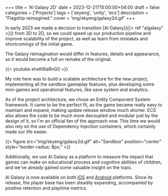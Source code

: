 +++
title = 'Al Galaxy 2D'
date = 2023-12-21T15:00:00+04:00
draft = false
categories = ['Projects']
tags = ['skyeng', 'unity', 'ecs']
description = "Flagship reimagined."
cover = 'img/skyeng/galaxy2d.gif'
+++

In early 2023 we made a decision to transition [Al Galaxy]({{< ref "algalaxy" >}}) from 3D to 2D, so we could speed up our production pipeline and improve scalability of the project, as well as learn from mistakes and shortcomings of the initial game.

The Galaxy reimagination would differ in features, details and appearance, so it would become a full on remake of the original.

{{< youtube etwK6IaRnG0 >}}

My role here was to build a scalable architecture for the new project, implementing all the sandbox gameplay features, plus developing some mini-games and operational features, like save system and analytics.

As of the project architecture, we chose an Entity Component System framework. It came to be the perfect fit, as the game became really easy to maintain and expand, making update release window much shorter. ECS also allows the code to be much more decoupled and modular just by the design of it, so I'm an official fan of the approach now. This time we would also rely on the use of Dependency Injection containers, which certainly made our life easier.

{{< figure src="img/skyeng/galaxy2d.gif" alt="Sandbox" position="center" style="border-radius: 8px;"  >}}

Additionally, we use Al Galaxy as a platform to measure the impact that games can make on educational process and cognitive abilities of children, and we've already gained some valuable insight on the topic.

Al Galaxy is now available on both [iOS](https://apps.apple.com/ru/app/al-galaxy/id1626464795) and [Android](https://play.google.com/store/apps/details?id=com.Skyeng.AlGalaxy&hl=en_US&pli=1) platforms. Since its release, the player base has been steadily expanding, accompanied by positive retention and playtime metrics.
